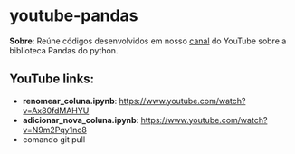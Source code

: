 # youtube-pandas

**Sobre**: Reúne códigos desenvolvidos em nosso [canal](https://www.youtube.com/c/LetsCodeBR/featured) do YouTube sobre a biblioteca Pandas do python.

## YouTube links:
* **renomear_coluna.ipynb**: https://www.youtube.com/watch?v=Ax80fdMAHYU
* **adicionar_nova_coluna.ipynb**: https://www.youtube.com/watch?v=N9m2Pqy1nc8
* comando git pull
